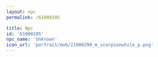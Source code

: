 ```yaml
---
layout: npc
permalink: /61000105

title: Npc
id: '61000105'
npc_name: 'Unknown'
icon_url: 'portrait/mob/21000299_m_scorpionwhite_p.png'
---
```

